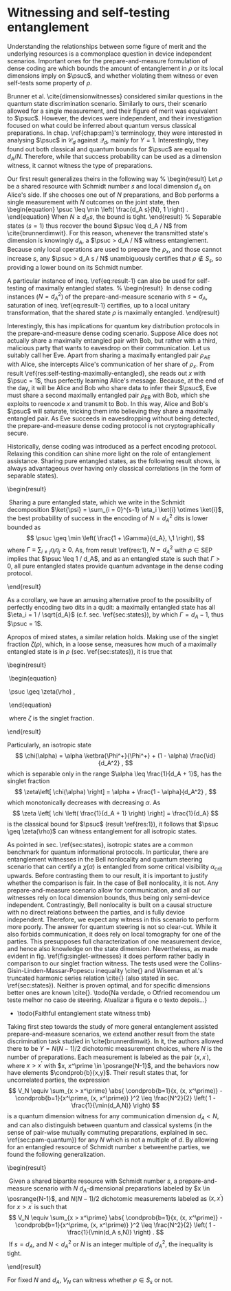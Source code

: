 # Witnessing and self-testing entanglement

Understanding the relationships between some figure of merit and the underlying resources is a commonplace question in device independent scenarios. Important ones for the prepare-and-measure formulation of dense coding are which bounds the amount of entanglement in $\rho$ or its local dimensions imply on $\psuc$, and whether violating them witness or even self-tests some property of $\rho$. 

Brunner et al. \cite{dimensionwitnesses} considered similar questions in the quantum state discrimination scenario. Similarly to ours, their scenario allowed for a single measurement, and their figure of merit was equivalent to $\psuc$. However, the devices were independent, and their investigation focused on what could be inferred about quantum versus classical preparations. In chap. \ref{chap:pam}'s terminology, they were interested in analysing $\psuc$ in $\mathcal{C}_d$ against $\mathcal{Q}_d$, mainly for $Y=1$. Interestingly, they found out both classical and quantum bounds for $\psuc$ are equal to $d_A / N$. Therefore, while that success probability can be used as a dimension witness, it cannot witness the type of preparations.

Our first result generalizes theirs in the following way
%
\begin{result}
	Let $\rho$ be a shared resource with Schmidt number $s$ and local dimension $d_A$ on Alice's side. If she chooses one out of $N$ preparations, and Bob performs a single measurement with $N$ outcomes on the joint state, then
	\begin{equation}
		\psuc \leq \min \left( \frac{d_A s}{N}, 1 \right) .
	\end{equation}
	When $N \geq d_A s$, the bound is tight.
\end{result}
%
Separable states ($s=1$) thus recover the bound $\psuc \leq d_A / N$ from \cite{brunnerdimwit}. For this reason, whenever the transmitted state's dimension is knowingly $d_A$, a $\psuc > d_A / N$ witness entanglement. Because only local operations are used to prepare the $\rho_x$, and those cannot increase $s$, any $\psuc > d_A s / N$ unambiguously certifies that $\rho \notin S_s$, so providing a lower bound on its Schmidt number.

A particular instance of ineq. \ref{eq:result-1} can also be used for self-testing of maximally entangled states.
%
\begin{result}
​	In dense coding instances ($N=d_A^2$) of the prepare-and-measure scenario with $s=d_A$, saturation of ineq. \ref{eq:result-1} certifies, up to a local unitary transformation, that the shared state $\rho$ is maximally entangled.
\end{result}

Interestingly, this has implications for quantum key distribution protocols in the prepare-and-measure dense coding scenario. Suppose Alice does not actually share a maximally entangled pair with Bob, but rather with a third, malicious party that wants to eavesdrop on their communication. Let us suitably call her Eve. Apart from sharing a maximally entangled pair $\rho_{AE}$ with Alice, she intercepts Alice's communication of her share of $\rho_x$. From result \ref{res:self-testing-maximally-entangled}, she reads out $x$ with $\psuc = 1$, thus perfectly learning Alice's message. Because, at the end of the day, it will be Alice and Bob who share data to infer their $\psuc$, Eve must share a second maximally entangled pair $\rho_{EB}$ with Bob, which she exploits to reencode $x$ and transmit to Bob. In this way, Alice and Bob's $\psuc$ will saturate, tricking them into believing they share a maximally entangled pair. As Eve succeeds in eavesdropping without being detected, the prepare-and-measure dense coding protocol is not cryptographically secure.

Historically, dense coding was introduced as a perfect encoding protocol. Relaxing this condition can shine more light on the role of entanglement assistance. Sharing pure entangled states, as the following result shows, is always advantageous over having only classical correlations (in the form of separable states).

\begin{result}

​	Sharing a pure entangled state, which we write in the Schmidt decomposition $\ket{\psi} = \sum_{i = 0}^{s-1} \eta_i \ket{i} \otimes \ket{i}$, the best probability of success in the encoding of $N = d_A^2$ dits is lower bounded as
$$
\psuc \geq \min \left( \frac{1 + \Gamma}{d_A}, \,1 \right),
$$
where $\Gamma \equiv \sum_{i \neq j} \eta_i \eta_j \geq 0$. As, from result \ref{res:1}, $N = d_A^2$ with $\rho \in \text{SEP}$ implies that $\psuc \leq 1 / d_A$, and as an entangled state is such that $\Gamma > 0$, all pure entangled states provide quantum advantage in the dense coding protocol.

\end{result}

As a corollary, we have an amusing alternative proof to the possibility of perfectly encoding two dits in a qudit: a maximally entangled state has all $\eta_i = 1 / \sqrt{d_A}$ (c.f. sec. \ref{sec:states}), by which $\Gamma = d_A - 1$, thus $\psuc = 1$.

Apropos of mixed states, a similar relation holds. Making use of the singlet fraction $\zeta(\rho)$, which, in a loose sense, measures how much of a maximally entangled state is in $\rho$ (sec. \ref{sec:states}), it is true that

\begin{result}

​	\begin{equation}

​		\psuc \geq \zeta(\rho) ,

​	\end{equation}

​	where $\zeta$ is the singlet fraction.

\end{result}

Particularly, an isotropic state
$$
\chi(\alpha) = \alpha \ketbra{\Phi^+}{\Phi^+} + (1 - \alpha) \frac{\id}{d_A^2} ,
$$
which is separable only in the range $\alpha \leq \frac{1}{d_A + 1}$, has the singlet fraction
$$
\zeta\left[ \chi(\alpha) \right] = \alpha + \frac{1 - \alpha}{d_A^2} ,
$$
which monotonically decreases with decreasing $\alpha$. As
$$
\zeta \left[ \chi \left( \frac{1}{d_A + 1} \right) \right] = \frac{1}{d_A}
$$
is the classical bound for $\psuc$ (result \ref{res:1}), it follows that $\psuc \geq \zeta(\rho)$ can witness entanglement for all isotropic states.

As pointed in sec. \ref{sec:states}, isotropic states are a common benchmark for quantum informational protocols. In particular, there are entanglement witnesses in the Bell nonlocality and quantum steering scenario that can certify a $\chi(\alpha)$ is entangled from some critical visibility $\alpha_{\text{crit}}$ upwards. Before contrasting them to our result, it is important to justify whether the comparison is fair. In the case of Bell nonlocality, it is not. Any prepare-and-measure scenario allow for communication, and all our witnesses rely on local dimension bounds, thus being only semi-device independent. Contrastingly, Bell nonlocality is built on a causal structure with no direct relations between the parties, and is fully device independent. Therefore, we expect any witness in this scenario to perform more poorly. The answer for quantum steering is not so clear-cut. While it also forbids communication, it does rely on local tomography for one of the parties. This presupposes full characterization of one measurement device, and hence also knowledge on the state dimension. Nevertheless, as made evident in fig. \ref{fig:singlet-witnesses} it does perform rather badly in comparison to our singlet fraction witness. The tests used were the Collins-Gisin-Linden-Massar-Popescu inequality \cite{} and Wiseman et al.'s truncated harmonic series relation \cite{} (also stated in sec. \ref{sec:states}). Neither is proven optimal, and for specific dimensions better ones are known \cite{}. \todo{Na verdade, o Otfried recomendou um teste melhor no caso de steering. Atualizar a figura e o texto depois...}

- \todo{Faithful entanglement state witness tmb}

Taking first step towards the study of more general entanglement assisted prepare-and-measure scenarios, we extend another result from the state discrimination task studied in \cite{brunnerdimwit}. In it, the authors allowed there to be $Y = N (N-1)/2$ dichotomic measurement choices, where $N$ is the number of preparations. Each measurement is labeled as the pair $(x, x^\prime)$, where $x > x^\prime$ with $x, x^\prime \in \posrange{N-1}$, and the behaviors now have elements $\condprob{b}{x,y}$. Their result states that, for uncorrelated parties, the expression
$$
V_N \equiv \sum_{x > x^\prime} \abs{ \condprob{b=1}{x, (x, x^\prime)} - \condprob{b=1}{x^\prime, (x, x^\prime)} }^2 \leq \frac{N^2}{2} \left( 1 - \frac{1}{\min(d_A,N)} \right)
$$
is a quantum dimension witness for any communication dimension $d_A < N$, and can also distinguish between quantum and classical systems (in the sense of pair-wise mutually commuting preparations, explained in sec. \ref{sec:pam-quantum}) for any $N$ which is not a multiple of $d$. By allowing for an entangled resource of Schmidt number $s$ betweenthe parties, we found the following generalization.

\begin{result}

​	Given a shared bipartite resource with Schmidt number $s$, a prepare-and-measure scenario with $N$ $d_A$-dimensional preparations labeled by $x \in \posrange{N-1}$, and $N (N-1)/2$ dichotomic measurements labeled as $(x, x^\prime)$ for $x > x^\prime$ is such that
$$
V_N \equiv \sum_{x > x^\prime} \abs{ \condprob{b=1}{x, (x, x^\prime)} - \condprob{b=1}{x^\prime, (x, x^\prime)} }^2 \leq \frac{N^2}{2} \left( 1 - \frac{1}{\min(d_A s,N)} \right) .
$$
​	If $s = d_A$, and $N < d_A^2$ or $N$ is an integer multiple of $d_A^2$, the inequality is tight.

\end{result}

For fixed $N$ and $d_A$, $V_N$ can witness whether $\rho \in S_s$ or not.


